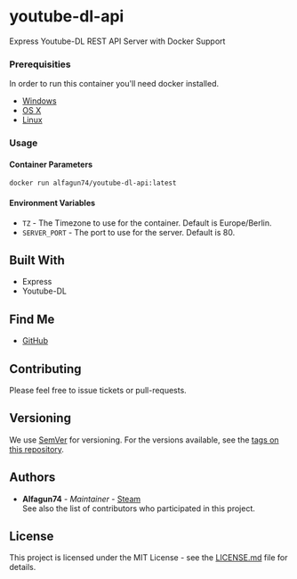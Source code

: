 # youtube-dl-api
Express Youtube-DL REST API Server with Docker Support
### Prerequisities
In order to run this container you'll need docker installed.
* [Windows](https://docs.docker.com/windows/started)
* [OS X](https://docs.docker.com/mac/started/)
* [Linux](https://docs.docker.com/linux/started/)
### Usage
#### Container Parameters
```shell
docker run alfagun74/youtube-dl-api:latest
```
#### Environment Variables
* `TZ` - The Timezone to use for the container. Default is Europe/Berlin.
* `SERVER_PORT` - The port to use for the server. Default is 80.
## Built With
* Express
* Youtube-DL
## Find Me
* [GitHub](https://github.com/alfagun74/youtube-dl-api)
## Contributing
Please feel free to issue tickets or pull-requests.
## Versioning
We use [SemVer](http://semver.org/) for versioning. For the versions available, see the 
[tags on this repository](https://github.com/your/repository/tags). 
## Authors
* **Alfagun74** - *Maintainer* - [Steam](https://steamcommunity.com/id/Alfagun74/)  
See also the list of contributors who participated in this project.
## License
This project is licensed under the MIT License - see the [LICENSE.md](LICENSE.md) file for details.
